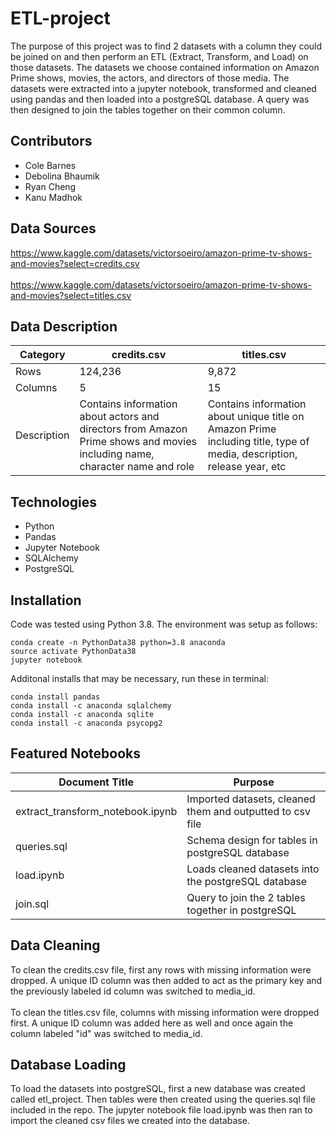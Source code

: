 # ETL-project
The purpose of this project was to find 2 datasets with a column they could be joined on and then perform an ETL (Extract, Transform, and Load) on those datasets. The datasets we choose contained information on Amazon Prime shows, movies, the actors, and directors of those media. The datasets were extracted into a jupyter notebook, transformed and cleaned using pandas and then loaded into a postgreSQL database. A query was then designed to join the tables together on their common column.

## Contributors
* Cole Barnes
* Debolina Bhaumik
* Ryan Cheng
* Kanu Madhok

## Data Sources
https://www.kaggle.com/datasets/victorsoeiro/amazon-prime-tv-shows-and-movies?select=credits.csv
<br>
<br>
https://www.kaggle.com/datasets/victorsoeiro/amazon-prime-tv-shows-and-movies?select=titles.csv

## Data Description
| Category | credits.csv | titles.csv |
| ------------- | ------------- | -------------|
| Rows | 124,236 | 9,872 |
| Columns | 5 | 15 |
| Description | Contains information about actors and directors from Amazon Prime shows and movies including name, character name and role | Contains information about unique title on Amazon Prime including title, type of media, description, release year, etc |

## Technologies
* Python
* Pandas
* Jupyter Notebook
* SQLAlchemy
* PostgreSQL

## Installation
Code was tested using Python 3.8. The environment was setup as follows:
```
conda create -n PythonData38 python=3.8 anaconda
source activate PythonData38
jupyter notebook
```
Additonal installs that may be necessary, run these in terminal:
```
conda install pandas
conda install -c anaconda sqlalchemy
conda install -c anaconda sqlite
conda install -c anaconda psycopg2
```

## Featured Notebooks
| Document Title | Purpose |
| ------------- | ------------- |
| extract_transform_notebook.ipynb | Imported datasets, cleaned them and outputted to csv file |
| queries.sql | Schema design for tables in postgreSQL database |
| load.ipynb | Loads cleaned datasets into the postgreSQL database |
| join.sql | Query to join the 2 tables together in postgreSQL |

## Data Cleaning
To clean the credits.csv file, first any rows with missing information were dropped. A unique ID column was then added to act as the primary key and the previously labeled id column was switched to media_id.
<br>
<br>
To clean the titles.csv file, columns with missing information were dropped first. A unique ID column was added here as well and once again the column labeled "id" was switched to media_id.

## Database Loading
To load the datasets into postgreSQL, first a new database was created called etl_project. Then tables were then created using the queries.sql file included in the repo. The jupyter notebook file load.ipynb was then ran to import the cleaned csv files we created into the database.
